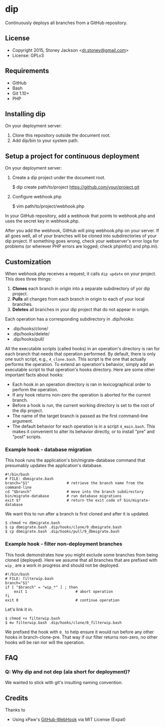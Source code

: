 # dip

Continuously deploys all branches from a GitHub repository.



## License

* Copyright 2015, Stoney Jackson &lt;dr.stoney@gmail.com>
* License: GPLv3



## Requirements

* GitHub
* Bash
* Git 1.10+
* PHP



## Installing dip

On your deployment server:

1. Clone this repository outside the document root.
2. Add dip/bin to your system path.



## Setup a project for continuous deployment

On your deployment server:

1. Create a dip project under the document root.

    $ dip create path/to/project https://github.com/your/project.git

2. Configure webhook.php

    $ vim path/to/project/webhook.php

In your GitHub repository, add a webhook that points to webhook.php and uses the
secret key in webhook.php.

After you add the webhook, GitHub will ping webhook.php on your server. If all
goes well, all of your branches will be cloned into subdirectories of your dip
project. If something goes wrong, check your webserver's error logs for problems
(or wherever PHP errors are logged; check phpinfo() and php.ini).

## Customization

When webhook.php receives a request, it calls `dip update` on your project.
This does three things:

1. **Clones** each branch in origin into a separate subdirectory of yor dip
   project.
2. **Pulls** all changes from each branch in origin to each of your local
   branches.
3. **Deletes** all branches in your dip project that do not appear in
   origin.

Each operation has a corresponding subdirectory in .dip/hooks:

* .dip/hooks/clone/
* .dip/hooks/delete/
* .dip/hooks/pull/

All the executable scripts (called hooks) in an operation's directory is ran for
each branch that needs that operation performed.  By default, there is only one
such script, e.g., `4_clone.bash`. This script is the one that actually performs
the operation. To extend an operation's behavior, simply add an executable
script to that operation's hooks directory. Here are some other important facts
about hooks:

* Each hook in an operation directory is ran in lexicographical order to perform
  the operation.
* If any hook returns non-zero the operation is aborted for the current branch.
* Before a hook is run, the current working directory is set to the root of the
  dip project.
* The name of the target branch is passed as the first command-line argument.
* The default behavior for each operation is in a script `4_main.bash`. This
  makes it convenient to alter its behavior directly, or to install "pre" and
  "post" scripts.

### Example hook - database migration

This hook runs the application's bin/migrate-database command that presumably
updates the application's database.

    #!/bin/bash
    # FILE: dbmigrate.bash
    branch="$1"                 # retrieve the branch name from the command-line
    cd "$branch"                # move into the branch subdirectory
    bin/migrate-database        # run database migrations
    exit $?                     # return the exit code of bin/migrate-database

We want this to run after a branch is first cloned and after it is updated.

    $ chmod +x dbmigrate.bash
    $ cp dbmigrate.bash .dip/hooks/clone/9_dbmigrate.bash
    $ cp dbmigrate.bash .dip/hooks/pull/9_dbmigrate.bash

### Example hook - filter non-deployment branches

This hook demonstrates how you might exclude some branches from being cloned
(deployed). Here we assume that all branches that are prefixed with `wip_` are a
work in progress and should not be deployed.

    #!/bin/bash
    # FILE: filterwip.bash
    branch="$1"
    if [ "$branch" = "wip_*" ] ; then
        exit 1                      # abort operation
    fi
    exit 0                          # continue operation

Let's link it in.

    $ chmod +x filterwip.bash
    $ mv filterwip.bash .dip/hooks/clone/0_filterwip.bash

We prefixed the hook with `0_` to help ensure it would run before any other
hooks in branch-clone-pre. That way if our filter returns non-zero, no other
hooks will be ran nor will the operation.


## FAQ

### Q: Why dip and not dep (ala short for deployment)?

We wanted to stick with git's insulting naming convention.

## Credits

Thanks to 

* Using xPaw's [GitHub-WebHook](https://github.com/xPaw/GitHub-WebHook) via MIT
  License (Expat)

